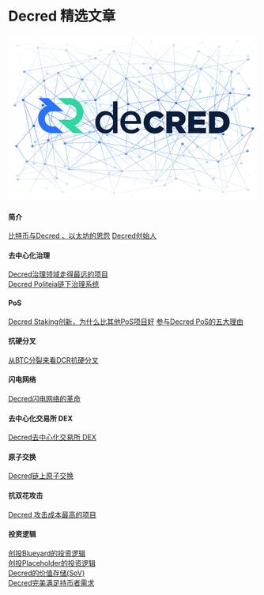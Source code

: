 # Decred 精选文章

![decred](img/decredcover.jpg)

#### 简介

[比特币与Decred 、以太坊的恩怨](../chapter_00/btc_dcr_history.md)
[Decred创始人](../chapter_00/jake_intro.md)

#### 去中心化治理

[Decred治理领域走得最远的项目](../chapter_04/dcr_best_governance.md)<br/>
[Decred Politeia链下治理系统](../chapter_04/politeia.md)

#### PoS

[Decred Staking创新，为什么比其他PoS项目好](../chapter_02/dcr_pos_advantage.md)
[参与Decred PoS的五大理由](../chapter_02/why_join_pos.md)

#### 抗硬分叉

[从BTC分裂来看DCR抗硬分叉](../chapter_04/dcr_fork.md)

#### 闪电网络

[Decred闪电网络的革命](../chapter_05/lightening_network.md)

#### 去中心化交易所 DEX

[Decred去中心化交易所 DEX](../chapter_05/DEX.md)

#### 原子交换

[Decred链上原子交换](../chapter_05/atomic_swap.md)

#### 抗双花攻击

[Decred 攻击成本最高的项目](../chapter_07/double_spend.md)

#### 投资逻辑

[创投Blueyard的投资逻辑](../chapter_07/Blueyard.md)<br/>
[创投Placeholder的投资逻辑](../chapter_07/Placeholder.md)<br/>
[Decred的价值存储(SoV)](../chapter_07/SoV_of_DCR.md)<br/>
[Decred完美满足持币者需求](../chapter_07/fullfill_holder_demand.md)


